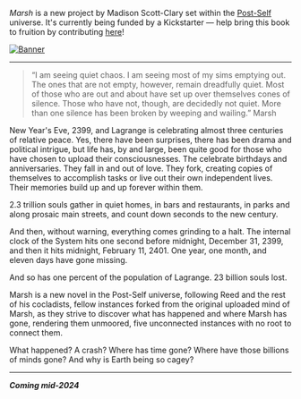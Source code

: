 *Marsh* is a new project by Madison Scott-Clary set within the [Post-Self](https://post-self.ink) universe. It's currently being funded by a Kickstarter — help bring this book to fruition by contributing [here](https://www.kickstarter.com/projects/drabmakyo/marsh)!

[![Banner](/draft-banner.jpg)](https://www.kickstarter.com/projects/drabmakyo/marsh)

-----

> “I am seeing quiet chaos. I am seeing most of my sims emptying out. The ones that are not empty, however, remain dreadfully quiet. Most of those who are out and about have set up over themselves cones of silence. Those who have not, though, are decidedly not quiet. More than one silence has been broken by weeping and wailing.”
Marsh

New Year's Eve, 2399, and Lagrange is celebrating almost three centuries of relative peace. Yes, there have been surprises, there has been drama and political intrigue, but life has, by and large, been quite good for those who have chosen to upload their consciousnesses. The celebrate birthdays and anniversaries. They fall in and out of love. They fork, creating copies of themselves to accomplish tasks or live out their own independent lives. Their memories build up and up forever within them.

2.3 trillion souls gather in quiet homes, in bars and restaurants, in parks and along prosaic main streets, and count down seconds to the new century.

And then, without warning, everything comes grinding to a halt. The internal clock of the System hits one second before midnight, December 31, 2399, and then it hits midnight, February 11, 2401. One year, one month, and eleven days have gone missing.

And so has one percent of the population of Lagrange. 23 billion souls lost.

Marsh is a new novel in the Post-Self universe, following Reed and the rest of his cocladists, fellow instances forked from the original uploaded mind of Marsh, as they strive to discover what has happened and where Marsh has gone, rendering them unmoored, five unconnected instances with no root to connect them.

What happened? A crash? Where has time gone? Where have those billions of minds gone? And why is Earth being so cagey?

-----

***Coming mid-2024***
